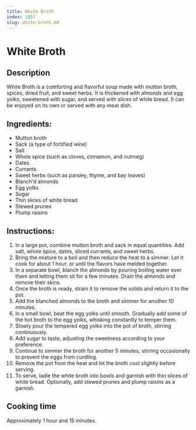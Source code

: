 ```yaml
---
title: White Broth
index: 1857
slug: white-broth.md
---
```


# White Broth

## Description
White Broth is a comforting and flavorful soup made with mutton broth, spices, dried fruit, and sweet herbs. It is thickened with almonds and egg yolks, sweetened with sugar, and served with slices of white bread. It can be enjoyed on its own or served with any meat dish.

## Ingredients:
- Mutton broth
- Sack (a type of fortified wine)
- Salt
- Whole spice (such as cloves, cinnamon, and nutmeg)
- Dates
- Currants
- Sweet herbs (such as parsley, thyme, and bay leaves)
- Blanch'd almonds
- Egg yolks
- Sugar
- Thin slices of white bread
- Stewed prunes
- Plump raisins

## Instructions:
1. In a large pot, combine mutton broth and sack in equal quantities. Add salt, whole spice, dates, sliced currants, and sweet herbs.
2. Bring the mixture to a boil and then reduce the heat to a simmer. Let it cook for about 1 hour, or until the flavors have melded together.
3. In a separate bowl, blanch the almonds by pouring boiling water over them and letting them sit for a few minutes. Drain the almonds and remove their skins.
4. Once the broth is ready, strain it to remove the solids and return it to the pot.
5. Add the blanched almonds to the broth and simmer for another 10 minutes.
6. In a small bowl, beat the egg yolks until smooth. Gradually add some of the hot broth to the egg yolks, whisking constantly to temper them.
7. Slowly pour the tempered egg yolks into the pot of broth, stirring continuously.
8. Add sugar to taste, adjusting the sweetness according to your preference.
9. Continue to simmer the broth for another 5 minutes, stirring occasionally to prevent the eggs from curdling.
10. Remove the pot from the heat and let the broth cool slightly before serving.
11. To serve, ladle the white broth into bowls and garnish with thin slices of white bread. Optionally, add stewed prunes and plump raisins as a garnish.

## Cooking time
Approximately 1 hour and 15 minutes.